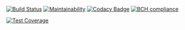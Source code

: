 [![Build Status](https://travis-ci.org/el7cosmos/elabee.svg?branch=master)](https://travis-ci.org/el7cosmos/elabee)
[![Maintainability](https://api.codeclimate.com/v1/badges/705de4034ccdd28dcd39/maintainability)](https://codeclimate.com/github/el7cosmos/elabee/maintainability)
[![Codacy Badge](https://api.codacy.com/project/badge/Grade/380b3854c90049abafd5f72338fdefc2)](https://www.codacy.com/app/el7cosmos/elabee?utm_source=github.com&amp;utm_medium=referral&amp;utm_content=el7cosmos/elabee&amp;utm_campaign=Badge_Grade)
[![BCH compliance](https://bettercodehub.com/edge/badge/el7cosmos/elabee?branch=master)](https://bettercodehub.com/)

[![Test Coverage](https://api.codeclimate.com/v1/badges/705de4034ccdd28dcd39/test_coverage)](https://codeclimate.com/github/el7cosmos/elabee/test_coverage)

